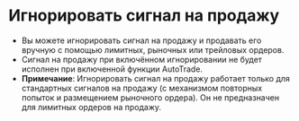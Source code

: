 # **Игнорировать сигнал на продажу**

- Вы можете игнорировать сигнал на продажу и продавать его вручную с помощью лимитных, рыночных или трейловых ордеров.
- Сигнал на продажу при включённом игнорировании не будет исполнен при включенной функции AutoTrade.
- **Примечание**: Игнорировать сигнал на продажу работает только для стандартных сигналов на продажу (с механизмом повторных попыток и размещением рыночного ордера). Он не предназначен для лимитных ордеров на продажу.
